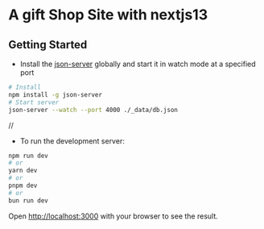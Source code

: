 # A gift Shop Site with nextjs13

## Getting Started
- Install the [json-server](https://www.npmjs.com/package/json-server) globally and start it in watch mode at a specified port
```bash
# Install
npm install -g json-server
# Start server
json-server --watch --port 4000 ./_data/db.json
```
// 

- To  run the development server:

```bash
npm run dev
# or
yarn dev
# or
pnpm dev
# or
bun run dev
```

Open [http://localhost:3000](http://localhost:3000) with your browser to see the result.

